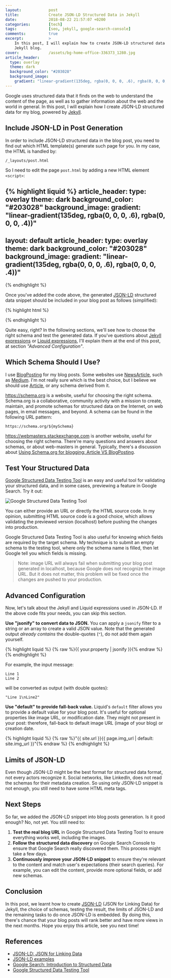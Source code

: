 ```yaml
---
layout:            post
title:             Create JSON-LD Structured Data in Jekyll
date:              2018-08-22 21:57:07 +0200
categories:        [tech]
tags:              [seo, jekyll, google-search-console]
comments:          true
excerpt:           >
    In this post, I will explain how to create JSON-LD structured data for
    Jekyll blog.
cover:             /assets/bg-home-office-336373_1280.jpg
article_header:
  type: overlay
  theme: dark
  background_color: "#203028"
  background_image:
    gradient: "linear-gradient(135deg, rgba(0, 0, 0, .6), rgba(0, 0, 0, .4))"
---
```


Google uses structured data that it finds on the web to understand the content
of the page, as well as to gather information about the web and the world in
general. In this post, I will explain how I create JSON-LD structured data for
my blog, powered by [Jekyll][2].

## Include JSON-LD in Post Generation

In order to include JSON-LD structured data in the blog post, you need to find
out which HTML template(s) generate such page for you. In my case, the HTML is
handled by:

    /_layouts/post.html

So I need to edit the page `post.html` by adding a new HTML element `<script>`:

{% highlight liquid %}
article_header:
  type: overlay
  theme: dark
  background_color: "#203028"
  background_image:
    gradient: "linear-gradient(135deg, rgba(0, 0, 0, .6), rgba(0, 0, 0, .4))"
---
layout: default
article_header:
  type: overlay
  theme: dark
  background_color: "#203028"
  background_image:
    gradient: "linear-gradient(135deg, rgba(0, 0, 0, .6), rgba(0, 0, 0, .4))"
---

<script type="application/ld+json">
{
  "@context": "https://schema.org",
  "@type": "BlogPosting",
  "url": "{% raw %}{{ site.url }}{{ page.url }}{% endraw %}",
  "name": {% raw %}{{ page.title | jsonify }}{% endraw %},
  "headline": {% raw %}{{ page.title | jsonify }}{% endraw %},
  "keywords": {% raw %}{{ page.tags | join: ',' | jsonify }}{% endraw %},
  "description": {% raw %}{{ page.excerpt | strip_newlines | strip | jsonify }}{% endraw %},
  "articleBody": {% raw %}{{ page.content | strip_html | jsonify }}{% endraw %},
  "datePublished": {% raw %}{{ page.date | jsonify }}{% endraw %},
  "dateModified": {% raw %}{{ page.last_modified_at | default: page.date | jsonify }}{% endraw %},
  "author": {
    "@type": "Person",
    "name": {% raw %}{{ site.author_name | jsonify }}{% endraw %},
    "givenName": {% raw %}{{ site.author_first_name | jsonify }}{% endraw %},
    "familyName": {% raw %}{{ site.author_last_name | jsonify }}{% endraw %},
    "email": {% raw %}{{ site.email | jsonify }}{% endraw %}
  },
  "publisher": {
    "@type": "Organization",
    "name": {% raw %}{{ site.title | jsonify }}{% endraw %},
    "url": "{% raw %}{{ site.url }}{% endraw %}",
    "logo": {
      "@type": "ImageObject",
      "width": 32,
      "height": 32,
      "url": "{% raw %}{{ site.url }}{% endraw %}/icon/favicon.ico"
    }
  },
  "mainEntityOfPage": {
    "@type": "WebPage",
    "@id": "{% raw %}{{ site.url }}{{ page.url }}{% endraw %}"
  },
  "image": {
    "@type": "ImageObject",
    "width": {% raw %}{{ page.img_width | default: site.img_width }}{% endraw %},
    "height": {% raw %}{{ page.img_height | default: site.img_height }}{% endraw %},
    "url": "{% raw %}{{ site.url }}{{ page.img_url | default: site.img_url }}{% endraw %}"
  }
}
</script>
{% endhighlight %}

Once you've added the code above, the generated [JSON-LD][1] structured data
snippet should be included in your blog post as follows (simplified):

{% highlight html %}
<script type="application/ld+json">
{
  "@context": "https://schema.org",
  "@type": "BlogPosting",
  "url": "https://mincong-h.github.io/2018/08/21/why-you-should-use-auto-value-in-java/",
  "name": "Why You Should Use Auto Value in Java?",
  "headline": "Why You Should Use Auto Value in Java?",
  "keywords": "java,auto-value",
  "description": "Auto Value generates immutable value classes during Java compilation, including equals(), hashCode(), toString(). It lighten your load from writing these boilerplate source code.",
  "datePublished": "2018-08-21 07:22:49 +0000",
  "dateModified": "2018-08-21 07:22:49 +0000",
  "author": {
    "@type": "Person",
    "name": "Mincong Huang",
    "givenName": "Mincong",
    "familyName": "Huang",
    "email": "mincong.h@gmail.com"
  }
}
</script>
{% endhighlight %}

Quite easy, right? In the following sections, we'll see how to choose the right
schema and test the generated data. If you've questions about [Jekyll
expressions][6] or [Liquid expressions][5], I'll explain them at the end of this
post, at section _"Advanced Configuration"_.

## Which Schema Should I Use?
I use [BlogPosting](https://schema.org/BlogPosting) for my blog posts. Some
websites use [NewsArticle](https://schema.org/NewsArticle), such as
[Medium](https://medium.com). I'm not really sure which is the best choice, but
I believe we should use [Article](https://schema.org/Article), or any schema
derived from it.

<https://schema.org> is a website, useful for choosing the right schema.
Schema.org is a
collaborative, community activity with a mission to create, maintain, and
promote schemas for structured data on the Internet, on web pages, in email
messages, and beyond. A schema can be found in the following URL pattern:

    https://schema.org/${mySchema}

<https://webmasters.stackexchange.com> is another website, useful for choosing
the right schema. There're many questions and answers about schemas, or about 
web-masters in general. Typically, there's a discussion about [Using Schema.org
for blogging: Article VS BlogPosting][4].

## Test Your Structured Data

[Google Structured Data Testing Tool][7] is an easy and useful tool for
validating your structured data, and in some cases, previewing a feature in
Google Search. Try it out:

<img src="/assets/20180822-google-structured-data-testing-tool.png"
     alt="Google Structured Data Testing Tool">

You can either provide an URL or directly the HTML source code. In my opinion,
submitting HTML source code is a good choice, which allows validating the
previewed version (localhost) before pushing the changes into production.

Google Structured Data Testing Tool is also useful for knowing which fields are
required by the target schema. My technique is to submit an empty schema to the
testing tool, where only the schema name is filled, then let Google tell you
which fields is missing.

> Note: image URL will always fail when submitting your blog post generated in
> localhost, because Google does not recognize the image URL. But it does not
> matter, this problem will be fixed once the changes are pushed to your
> production.

## Advanced Configuration

Now, let's talk about the Jekyll and Liquid expressions used in JSON-LD. If the
above code fits your needs, you can skip this section.

**Use "jsonify" to convert data to JSON.** You can apply a `jsonify` filter to a
string or an array to create a valid JSON value. Note that the generated output
_already contains_ the double-quotes (`"`), do not add them again yourself.

{% highlight liquid %}
{% raw %}{{ your.property | jsonify }}{% endraw %}
{% endhighlight %}

For example, the input message:

    Line 1
    Line 2

will be converted as output (with double quotes):

    "Line 1\nLine2"

**Use "default" to provide fall-back value.** Liquid's `default` filter allows
you to provide a default value for your blog post. It's useful for optional
properties like image URL, or modification date. They might not present in your
post: therefore, fall-back to default image URL (image of your blog) or creation
date.

{% highlight liquid %}
{% raw %}"{{ site.url }}{{ page.img_url | default: site.img_url }}"{% endraw %}
{% endhighlight %}

## Limits of JSON-LD

Even though JSON-LD might be the best format for structured data format, not
every actors recognize it. Social networks, like LinkedIn, does not read the
schemas for their metadata creation. So using only JSON-LD snippet is not
enough, you still need to have some HTML meta tags.

## Next Steps

So far, we added the JSON-LD snippet into blog posts generation. Is it good
enough? No, not yet. You still need to:

1. **Test the real blog URL** in Google Structured Data Testing Tool to ensure
   everything works well, including the images.
2. **Follow the structured data discovery** on Google Search Console to ensure
   that Google Search really discovered them. This process might take a few
   days.
3. **Continuously improve your JSON-LD snippet** to ensure they're relevant to
   the content and match user's expectations (their search queries). For
   example, you can edit the content, provide more optional fields, or add new
   schemas.

## Conclusion

In this post, we learnt how to create [JSON-LD][1] (JSON for Linking Data) for
Jekyll, the choice of schemas, testing the result, the limits of JSON-LD and the
remaining tasks to do once JSON-LD is embedded. By doing this, there's chance that
your blog posts will rank better and have more views in the next months. Hope
you enjoy this article, see you next time!

## References

- [JSON-LD: JSON for Linking Data][1]
- [JSON-LD examples](https://jsonld-examples.com)
- [Google Search: Introduction to Structured Data][3]
- [Google Structured Data Testing Tool][7]

[1]: https://json-ld.org
[2]: https://jekyllrb.com
[3]: https://developers.google.com/search/docs/guides/intro-structured-data?hl=en
[4]: https://webmasters.stackexchange.com/questions/46680/using-schema-org-for-blogging-article-vs-blogposting/
[5]: https://help.shopify.com/en/themes/liquid
[6]: https://jekyllrb.com/docs/templates/
[7]: https://search.google.com/structured-data/testing-tool/
